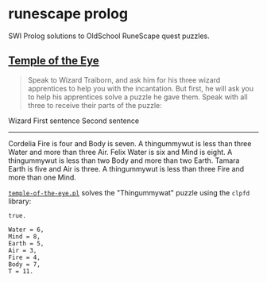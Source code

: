 # runescape prolog

SWI Prolog solutions to OldSchool RuneScape quest puzzles.

## [Temple of the Eye](https://oldschool.runescape.wiki/w/Temple_of_the_Eye#Help_from_Some_Wizards)

> Speak to Wizard Traiborn, and ask him for his three wizard apprentices to help you with the incantation. But first, he will ask you to help his apprentices solve a puzzle he gave them. Speak with all three to receive their parts of the puzzle: 

  Wizard    First sentence                    Second sentence
  --------- --------------------------------- ------------------------------------------------------------------
  Cordelia  Fire is four and Body is seven.   A thingummywut is less than three Water and more than three Air.
  Felix     Water is six and Mind is eight.   A thingummywut is less than two Body and more than two Earth.
  Tamara    Earth is five and Air is three.   A thingummywut is less than three Fire and more than one Mind.

[`temple-of-the-eye.pl`](temple-of-the-eye.pl) solves the "Thingummywat" puzzle using the `clpfd` library:
```
true.

Water = 6,
Mind = 8,
Earth = 5,
Air = 3,
Fire = 4,
Body = 7,
T = 11.
```
